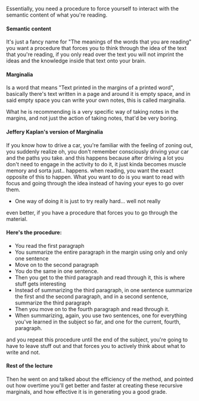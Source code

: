 

Essentially, you need a procedure to force yourself to interact with the semantic content of what you're reading.

#### Semantic content

It's just a fancy name for "The meanings of the words that you are reading"
you want a procedure that forces you to think through the idea of the text that you're reading, if you only read over the text you will not imprint the ideas and the knowledge inside that text onto your brain.

#### Marginalia

Is a word that means "Text printed in the margins of a printed word", basically there's text written in a page and around it is empty space, and in said empty space you can write your own notes, this is called marginalia.

What he is recommending is a very specific way of taking notes in the margins, and not just the action of taking notes, that'd be very boring.

#### Jeffery Kaplan's version of Marginalia

If you know how to drive a car, you're familiar with the feeling of zoning out, you suddenly realize oh, you don't remember consciously driving your car and the paths you take.
and this happens because after driving a lot you don't need to engage in the activity to do it, it just kinda becomes muscle memory and sorta just.. happens.
when reading, you want the exact opposite of this to happen.
What you want to do is you want to read with focus and going through the idea instead of having your eyes to go over them.

- One way of doing it is just to try really hard... well not really

even better, if you have a procedure that forces you to go through the material.

#### Here's the procedure:

- You read the first paragraph
- You summarize the entire paragraph in the margin using only and only one sentence
- Move on to the second paragraph
- You do the same in one sentence.
- Then you get to the third paragraph and read through it, this is where stuff gets interesting
- Instead of summarizing the third paragraph, in one sentence summarize the first and the second paragraph, and in a second sentence, summarize the third paragraph
- Then you move on to the fourth paragraph and read through it.
- When summarizing, again, you use two sentences, one for everything you've learned in the subject so far, and one for the current, fourth, paragraph.

and you repeat this procedure until the end of the subject, you're going to have to leave stuff out and that forces you to actively think about what to write and not.

#### Rest of the lecture

Then he went on and talked about the efficiency of the method, and pointed out how overtime you'll get better and faster at creating these recursive marginals, and how effective it is in generating you a good grade.



